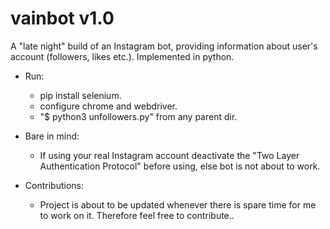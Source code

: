 # vainbot v1.0
A "late night" build of an Instagram bot, providing information about user's account (followers, likes etc.). Implemented in python.

- Run:
  - pip install selenium.
  - configure chrome and webdriver. 
  - "$ python3 unfollowers.py" from any parent dir.
  
- Bare in mind:
  - If using your real Instagram account deactivate the "Two Layer Authentication Protocol" before using, else bot is not about to work.
  
- Contributions:

  - Project is about to be updated whenever there is spare time for me to work on it. Therefore feel free to contribute..


 
